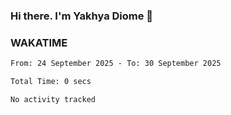 ### Hi there. I'm Yakhya Diome 👋

### WAKATIME
<!--START_SECTION:waka-->

```txt
From: 24 September 2025 - To: 30 September 2025

Total Time: 0 secs

No activity tracked
```

<!--END_SECTION:waka-->
